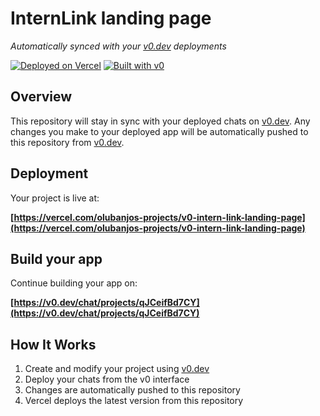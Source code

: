 # InternLink landing page

*Automatically synced with your [v0.dev](https://v0.dev) deployments*

[![Deployed on Vercel](https://img.shields.io/badge/Deployed%20on-Vercel-black?style=for-the-badge&logo=vercel)](https://vercel.com/olubanjos-projects/v0-intern-link-landing-page)
[![Built with v0](https://img.shields.io/badge/Built%20with-v0.dev-black?style=for-the-badge)](https://v0.dev/chat/projects/qJCeifBd7CY)

## Overview

This repository will stay in sync with your deployed chats on [v0.dev](https://v0.dev).
Any changes you make to your deployed app will be automatically pushed to this repository from [v0.dev](https://v0.dev).

## Deployment

Your project is live at:

**[https://vercel.com/olubanjos-projects/v0-intern-link-landing-page](https://vercel.com/olubanjos-projects/v0-intern-link-landing-page)**

## Build your app

Continue building your app on:

**[https://v0.dev/chat/projects/qJCeifBd7CY](https://v0.dev/chat/projects/qJCeifBd7CY)**

## How It Works

1. Create and modify your project using [v0.dev](https://v0.dev)
2. Deploy your chats from the v0 interface
3. Changes are automatically pushed to this repository
4. Vercel deploys the latest version from this repository